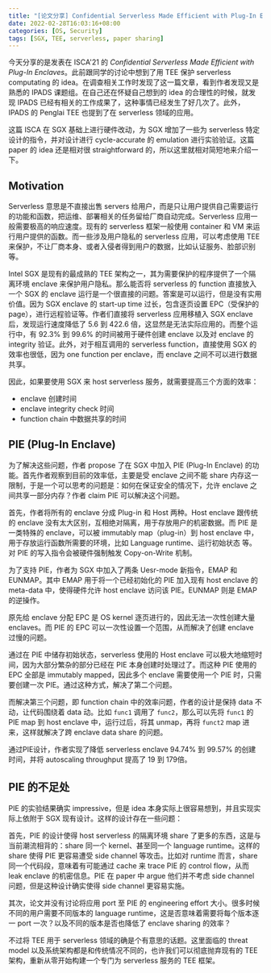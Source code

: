 ```yaml
---
title: "[论文分享] Confidential Serverless Made Efficient with Plug-In Enclaves"
date: 2022-02-28T16:03:16+08:00
categories: [OS, Security]
tags: [SGX, TEE, serverless, paper sharing]
---
```


今天分享的是发表在 ISCA'21 的 *Confidential Serverless Made Efficient with Plug-In Enclaves*。此前跟同学的讨论中想到了用 TEE 保护 serverless computating 的 idea。在调查相关工作时发现了这一篇文章，看到作者发现又是熟悉的 IPADS 课题组。在自己还在怀疑自己想到的 idea 的合理性的时候，就发现 IPADS 已经有相关的工作成果了，这种事情已经发生了好几次了。此外，IPADS 的 Penglai TEE 也提到了在 serverless 领域的应用。

这篇 ISCA 在 SGX 基础上进行硬件改动，为 SGX 增加了一些为 serverless 特定设计的指令，并对设计进行 cycle-accurate 的 emulation 进行实验验证。这篇 paper 的 idea 还是相对很 straightforward 的，所以这里就相对简短地来介绍一下。

## Motivation

Serverless 意思是不直接出售 servers 给用户，而是只让用户提供自己需要运行的功能和函数，把运维、部署相关的任务留给厂商自动完成。Serverless 应用一般需要极高的响应速度。现有的 serverless 框架一般使用 container 和 VM 来运行用户提供的函数。而一些涉及用户隐私的 serverless 应用，可以考虑使用 TEE 来保护，不让厂商本身、或者入侵者得到用户的数据，比如认证服务、脸部识别等。

Intel SGX 是现有的最成熟的 TEE 架构之一，其为需要保护的程序提供了一个隔离环境 enclave 来保护用户隐私。那么能否将 serverless 的 function 直接放入一个 SGX 的 enclave 运行是一个很直接的问题。答案是可以运行，但是没有实用价值。因为 SGX enclave 的 start-up time 过长，包含逐页设置 EPC（受保护的 page），进行远程验证等。作者们直接将 serverless 应用移植入 SGX enclave 后，发现运行速度降低了 5.6 到 422.6 倍，这显然是无法实际应用的。而整个运行中，有 92.3% 到 99.6% 的时间被用于硬件创建 enclave 以及对 enclave 的 integrity 验证。此外，对于相互调用的 serverless function，直接使用 SGX 的效率也很低，因为 one function per enclave，而 enclave 之间不可以进行数据共享。

因此，如果要使用 SGX 来 host serverless 服务，就需要提高三个方面的效率：

- enclave 创建时间
- enclave integrity check 时间
- function chain 中数据共享的时间

## PIE (Plug-In Enclave)

为了解决这些问题，作者 propose 了在 SGX 中加入 PIE (Plug-In Enclave) 的功能。首先作者观察到目前的效率低，主要是受 enclave 之间不能 share 内存这一限制，于是一个可以思考的问题是：如何在保证安全的情况下，允许 enclave 之间共享一部分内存？作者 claim PIE 可以解决这个问题。

首先，作者将所有的 enclave 分成 Plug-in 和 Host 两种。Host enclave 跟传统的 enclave 没有太大区别，互相绝对隔离，用于存放用户的机密数据。而 PIE 是一类特殊的 enclave，可以被 immutably map（plug-in）到 host enclave 中，用于存放运行函数所需要的环境，比如 Language runtime、运行初始状态 等。对 PIE 的写入指令会被硬件强制触发 Copy-on-Write 机制。

为了支持 PIE，作者为 SGX 中加入了两条 Uesr-mode 新指令，EMAP 和 EUNMAP。其中 EMAP 用于将一个已经初始化的 PIE 加入现有 host enclave 的 meta-data 中，使得硬件允许 host enclave 访问该 PIE。EUNMAP 则是 EMAP 的逆操作。

原先给 enclave 分配 EPC 是 OS kernel 逐页进行的，因此无法一次性创建大量 enclaves。而 PIE 的 EPC 可以一次性设置一个范围，从而解决了创建 enclave 过慢的问题。

通过在 PIE 中储存初始状态，serverless 使用的 Host enclave 可以极大地缩短时间，因为大部分繁杂的部分已经在 PIE 本身创建时处理过了。而这种 PIE 使用的 EPC 全部是 immutably mapped，因此多个 enclave 需要使用一个 PIE 时，只需要创建一次 PIE。通过这种方式，解决了第二个问题。

而解决第三个问题，即 function chain 中的效率问题，作者的设计是保持 data 不动，让代码围绕着 data 动。比如 `func1` 调用了 `func2`，那么可以先将 `func1` 的 PIE map 到 host enclave 中，运行过后，将其 unmap，再将 `funct2` map 进来，这样就解决了跨 enclave data share 的问题。

通过PIE设计，作者实现了降低 serverless enclave 94.74% 到 99.57% 的创建时间，并将 autoscaling throughput 提高了 19 到 179倍。

## PIE 的不足处

PIE 的实验结果确实 impressive，但是 idea 本身实际上很容易想到，并且实现实际上依附于 SGX 现有设计。这样的设计存在一些问题：

首先，PIE 的设计使得 host serverless 的隔离环境 share 了更多的东西，这是与当前潮流相背的：share 同一个 kernel、甚至同一个 language runtime。这样的 share 使得 PIE 更容易遭受 side channel 等攻击。比如对 runtime 而言，share 同一个代码段，意味着有可能通过 cache 来 trace PIE 的 control flow，从而 leak enclave 的机密信息。PIE 在 paper 中 argue 他们并不考虑 side channel 问题，但是这种设计确实使得 side channel 更容易实施。

其次，论文并没有讨论将应用 port 至 PIE 的 engineering effort 大小。很多时候不同的用户需要不同版本的 language runtime，这是否意味着需要将每个版本逐一 port 一次？以及不同的版本是否也降低了 enclave sharing 的效率？

不过将 TEE 用于 serverless 领域的确是个有意思的话题。这里面临的 threat model 以及系统架构都是和传统情况不同的，也许我们可以彻底抛弃现有的 TEE 架构，重新从零开始构建一个专门为 serverless 服务的 TEE 框架。

